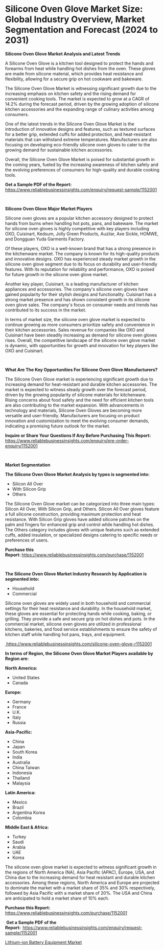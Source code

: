 <p><h1>Silicone Oven Glove Market Size: Global Industry Overview, Market Segmentation and Forecast (2024 to 2031)</h1></p><p><strong>Silicone Oven Glove Market Analysis and Latest Trends</strong></p>
<p><p>A Silicone Oven Glove is a kitchen tool designed to protect the hands and forearms from heat while handling hot dishes from the oven. These gloves are made from silicone material, which provides heat resistance and flexibility, allowing for a secure grip on hot cookware and bakeware.</p><p>The Silicone Oven Glove Market is witnessing significant growth due to the increasing emphasis on kitchen safety and the rising demand for convenient cooking tools. The market is expected to grow at a CAGR of 14.2% during the forecast period, driven by the growing adoption of silicone kitchen accessories and the expanding range of culinary activities among consumers.</p><p>One of the latest trends in the Silicone Oven Glove Market is the introduction of innovative designs and features, such as textured surfaces for a better grip, extended cuffs for added protection, and heat-resistant materials that can withstand extreme temperatures. Manufacturers are also focusing on developing eco-friendly silicone oven gloves to cater to the growing demand for sustainable kitchen accessories.</p><p>Overall, the Silicone Oven Glove Market is poised for substantial growth in the coming years, fueled by the increasing awareness of kitchen safety and the evolving preferences of consumers for high-quality and durable cooking tools.</p></p>
<p><strong>Get a Sample PDF of the Report:&nbsp;</strong> <a href="https://www.reliablebusinessinsights.com/enquiry/request-sample/1152001">https://www.reliablebusinessinsights.com/enquiry/request-sample/1152001</a></p>
<p>&nbsp;</p>
<p><strong>Silicone Oven Glove Major Market Players</strong></p>
<p><p>Silicone oven gloves are a popular kitchen accessory designed to protect hands from burns when handling hot pots, pans, and bakeware. The market for silicone oven gloves is highly competitive with key players including OXO, Cuisinart, Kedsum, Jolly Green Products, Auzilar, Axe Sickle, HOMWE, and Dongguan Yuda Garments Factory.</p><p>Of these players, OXO is a well-known brand that has a strong presence in the kitchenware market. The company is known for its high-quality products and innovative designs. OXO has experienced steady market growth in the silicone oven glove segment due to its focus on durability and user-friendly features. With its reputation for reliability and performance, OXO is poised for future growth in the silicone oven glove market.</p><p>Another key player, Cuisinart, is a leading manufacturer of kitchen appliances and accessories. The company's silicone oven gloves have gained popularity for their stylish designs and functionality. Cuisinart has a strong market presence and has shown consistent growth in its silicone oven glove sales. The company's focus on consumer needs and trends has contributed to its success in the market.</p><p>In terms of market size, the silicone oven glove market is expected to continue growing as more consumers prioritize safety and convenience in their kitchen accessories. Sales revenue for companies like OXO and Cuisinart have been steadily increasing as demand for silicone oven gloves rises. Overall, the competitive landscape of the silicone oven glove market is dynamic, with opportunities for growth and innovation for key players like OXO and Cuisinart.</p></p>
<p>&nbsp;</p>
<p><strong>What Are The Key Opportunities For Silicone Oven Glove Manufacturers?</strong></p>
<p><p>The Silicone Oven Glove market is experiencing significant growth due to increasing demand for heat-resistant and durable kitchen accessories. The market is expected to witness steady growth over the forecast period, driven by the growing popularity of silicone materials for kitchenware. Rising concerns about food safety and the need for efficient kitchen tools are also contributing to the market expansion. With advancements in technology and materials, Silicone Oven Gloves are becoming more versatile and user-friendly. Manufacturers are focusing on product innovation and customization to meet the evolving consumer demands, indicating a promising future outlook for the market.</p></p>
<p><strong>Inquire or Share Your Questions If Any Before Purchasing This Report:</strong> <a href="https://www.reliablebusinessinsights.com/enquiry/pre-order-enquiry/1152001">https://www.reliablebusinessinsights.com/enquiry/pre-order-enquiry/1152001</a></p>
<p>&nbsp;</p>
<p><strong>Market Segmentation</strong></p>
<p><strong>The Silicone Oven Glove Market Analysis by types is segmented into:</strong></p>
<p><ul><li>Silicon All Over</li><li>With Silicon Grip</li><li>Others</li></ul></p>
<p><p>The Silicone Oven Glove market can be categorized into three main types: Silicon All Over, With Silicon Grip, and Others. Silicon All Over gloves feature a full silicone construction, providing maximum protection and heat resistance. With Silicon Grip gloves have added silicone patches on the palm and fingers for enhanced grip and control while handling hot dishes. The Others category includes gloves with unique features such as extended cuffs, added insulation, or specialized designs catering to specific needs or preferences of users.</p></p>
<p><strong>Purchase this Report:&nbsp;</strong><a href="https://www.reliablebusinessinsights.com/purchase/1152001">https://www.reliablebusinessinsights.com/purchase/1152001</a></p>
<p>&nbsp;</p>
<p><strong>The Silicone Oven Glove Market Industry Research by Application is segmented into:</strong></p>
<p><ul><li>Household</li><li>Commercial</li></ul></p>
<p><p>Silicone oven gloves are widely used in both household and commercial settings for their heat resistance and durability. In the household market, these gloves are essential for protecting hands while cooking, baking, or grilling. They provide a safe and secure grip on hot dishes and pots. In the commercial market, silicone oven gloves are utilized in professional kitchens, bakeries, and food service establishments to ensure the safety of kitchen staff while handling hot pans, trays, and equipment.</p></p>
<p><a href="https://www.reliablebusinessinsights.com/silicone-oven-glove-r1152001">&nbsp;https://www.reliablebusinessinsights.com/silicone-oven-glove-r1152001</a></p>
<p><strong>In terms of Region, the Silicone Oven Glove Market Players available by Region are:</strong></p>
<p>
    <p> <strong> North America: </strong>
        <ul>
            <li>United States</li>
            <li>Canada</li>
        </ul>
        </p> 
    <p> <strong> Europe: </strong>
        <ul>
            <li>Germany</li>
            <li>France</li>
            <li>U.K.</li>
            <li>Italy</li>
            <li>Russia</li>
        </ul>
        </p> 
    <p> <strong> Asia-Pacific: </strong>
        <ul>
            <li>China</li>
            <li>Japan</li>
            <li>South Korea</li>
            <li>India</li>
            <li>Australia</li>
            <li>China Taiwan</li>
            <li>Indonesia</li>
            <li>Thailand</li>
            <li>Malaysia</li>
        </ul>
        </p> 
    <p> <strong> Latin America: </strong>
        <ul>
            <li>Mexico</li>
            <li>Brazil</li>
            <li>Argentina Korea</li>
            <li>Colombia</li>
        </ul>
        </p> 
    <p> <strong> Middle East & Africa: </strong>
        <ul>
            <li>Turkey</li>
            <li>Saudi</li>
            <li>Arabia</li>
            <li>UAE</li>
            <li>Korea</li>
        </ul>
    </p>
    </p>
<p><p>The silicone oven glove market is expected to witness significant growth in the regions of North America (NA), Asia Pacific (APAC), Europe, USA, and China due to the increasing demand for heat resistant and durable kitchen accessories. Among these regions, North America and Europe are projected to dominate the market with a market share of 35% and 30% respectively, followed by Asia Pacific with a market share of 20%. The USA and China are anticipated to hold a market share of 10% each.</p></p>
<p><strong>Purchase this Report: </strong><a href="https://www.reliablebusinessinsights.com/purchase/1152001">https://www.reliablebusinessinsights.com/purchase/1152001</a></p>
<p>&nbsp;<strong>Get a Sample PDF of the Report:&nbsp;&nbsp;</strong><a href="https://www.reliablebusinessinsights.com/enquiry/request-sample/1152001">https://www.reliablebusinessinsights.com/enquiry/request-sample/1152001</a></p>
<p><strong></strong></p>
<p><p><a href="https://view.publitas.com/reportprime-1/global-lithium-ion-battery-equipment-market-by-product-type-by-application-by-region-and-companies-industry-segment-outlook-market-assessment-competition-scenario-trends-and-forecast-2024-2031/">Lithium-ion Battery Equipment Market</a></p></p>